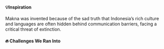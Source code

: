 #### 💡Inspiration

Makna was invented because of the sad truth that Indonesia’s rich culture and languages are often hidden behind communication barriers, facing a critical threat of extinction. 


#### 🔥 Challenges We Ran Into


